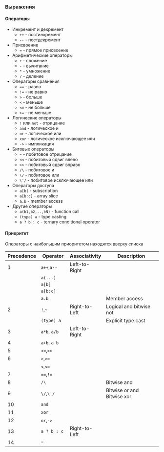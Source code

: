 ### Выражения

#### Операторы

 * Инкремент и декремент
    * `++`  - постинкремент
    * `--`  - постдекремент
 * Присвоение
    * `=`   - прямое присвоение
 * Арифметические операторы
    * `+`   - сложение
    * `-`   - вычитание
    * `*`   - умножение
    * `/`   - деление
 * Операторы сравнения
    * `==`  - равно
    * `!=`  - не равно
    * `>`   - больше
    * `<`   - меньше
    * `<=`  - не больше
    * `>=`  - не меньше
 * Логические операторы
    * `!` или `not` - отрицание
    * `and` - логическое и
    * `or`  - логическое или
    * `xor` - логическое исключающее или
    * `->`  - импликация
 * Битовые операторы
    * `~`   - побитовое отрицание
    * `<<`  - побитовый сдвиг влево
    * `>>`  - побитовый сдвиг вправо
    * `/\`  - побитовое и
    * `\/`  - побитовое или
    * `\'/` - побитовое исключающее или
 * Операторы доступа
    * `a[b]`   - subscription
    * `a[b:c]` - array slice
    * `a.b`    - member access
 * Другие операторы
    * `a(b1,b2,..,bN)` - function call
    * `(type) a`       - type casting
    * `a ? b : c`      - ternary conditional operator
    
#### Приоритет

Операторы с наибольшим приоритетом находятся вверху списка
 
| Precedence | Operator       | Associativity   | Description                              
| ---------- | -------------- | --------------- |------------------------------------- 
| 1          |  `a++`,`a--`   | Left-to-Right   | 
|            |  `a(...)`      |                 | 
|            |  `a[b]`        |                 | 
|            |  `a[b:c]`      |                 | 
|            |  `a.b`         |                 | Member access
| 2          |  `!`,`~`       | Right-to-Left   | Logical and bitwise not 
|            |  `(type) a`    |                 | Explicit type cast
| 3          |  `a*b`, `a/b`  | Left-to-Right   | 
| 4          |  `a+b`, `a-b`  |                 |
| 5          |  `<<`,`>>`     |                 |
| 6          |  `>`,`>=`      |                 |
|            |  `<`,`<=`      |                 | 
| 7          |  `==`,`!=`     |                 |
| 8          |  `/\`          |                 | Bitwise and 
| 9          |  `\/`,`\'/`    |                 | Bitwise or and Bitwise xor
| 10         |  `and`         |                 | 
| 11         |  `xor`         |                 |
| 12         |  `or`,`->`     |                 |
| 13         |  `a ? b : c `  | Right-to-Left   |
| 14         |  `=`           |                 |
